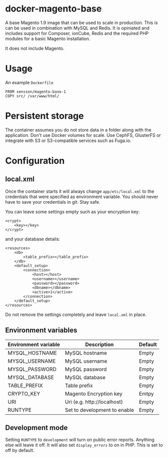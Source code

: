 # docker-magento-base

A base Magento 1.9 image that can be used to scale in production. This is can
be used in combination with MySQL and Redis. It is opiniated and includes
support for Composer, ionCube, Redis and the required PHP modules for a basic 
Magento installation.

It does not include Magento. 

# Usage

An example `Dockerfile`

```
FROM sensson/magento-base-1
COPY src/ /var/www/html/
```

# Persistent storage

The container assumes you do not store data in a folder along with the
application. Don't use Docker volumes for scale. Use CephFS, GlusterFS or
integrate with S3 or S3-compatible services such as Fuga.io.

# Configuration

## local.xml

Once the container starts it will always change `app/etc/local.xml` to the
credentials that were specified as environment variable. You should never have
to save your credentials in git. Stay safe.

You can leave some settings empty such as your encryption key:

```
<crypt>
    <key></key>
</crypt>
```

and your database details:

```
<resources>
    <db>
        <table_prefix></table_prefix>
    </db>
    <default_setup>
        <connection>
            <host></host>
            <username></username>
            <password></password>
            <dbname></dbname>
            <active>1</active>
        </connection>
    </default_setup>
</resources>
```

Do not remove the settings completely and leave `local.xml` in place.

## Environment variables

Environment variable  | Description                   | Default
--------------------  | -----------                   | -------
MYSQL_HOSTNAME        | MySQL hostname                | Empty
MYSQL_USERNAME        | MySQL username                | Empty
MYSQL_PASSWORD        | MySQL password                | Empty
MYSQL_DATABASE        | MySQL database                | Empty
TABLE_PREFIX          | Table prefix                  | Empty
CRYPTO_KEY            | Magento Encryption key        | Emtpy
URI                   | Uri (e.g. http://localhost)   | Empty
RUNTYPE               | Set to development to enable  | Empty

## Development mode

Setting `RUNTYPE` to `development` will turn on public error reports. Anything
else will leave it off. It will also set `display_errors` to on in PHP. This is
set to off by default.
